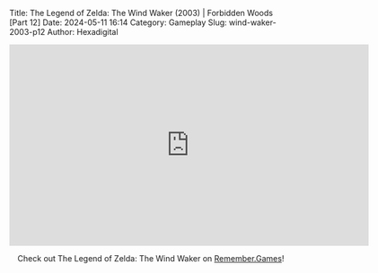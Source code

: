 Title: The Legend of Zelda: The Wind Waker (2003) | Forbidden Woods [Part 12]
Date: 2024-05-11 16:14
Category: Gameplay
Slug: wind-waker-2003-p12
Author: Hexadigital

<center><iframe src="https://www.youtube.com/embed/YWCMBo74OdM?feature=oembed" allow="accelerometer; autoplay; encrypted-media; gyroscope; picture-in-picture" width="640" height="360" frameborder="0"></iframe>

Check out The Legend of Zelda: The Wind Waker on [Remember.Games](https://remember.games/game/1462/the-legend-of-zelda-the-wind-waker/)!</center>